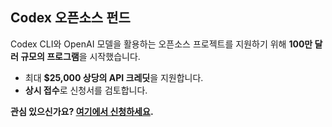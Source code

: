 ## Codex 오픈소스 펀드

Codex CLI와 OpenAI 모델을 활용하는 오픈소스 프로젝트를 지원하기 위해 **100만 달러 규모의 프로그램**을 시작했습니다.

- 최대 **$25,000 상당의 API 크레딧**을 지원합니다.
- **상시 접수**로 신청서를 검토합니다.

**관심 있으신가요? [여기에서 신청하세요](https://openai.com/form/codex-open-source-fund/).**
